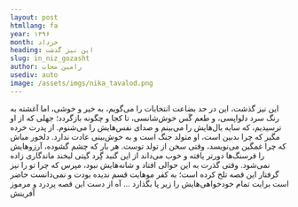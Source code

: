 ```yaml
---
layout: post
htmllang: fa
year: ۱۳۹۶
month: خرداد
heading: این نیز گذشت
slug: in_niz_gozasht
author: رامین مجاب
usediv: auto
image: /assets/imgs/nika_tavalod.png
---
```


این نیز گذشت، این در حد بضاعت انتخابات را می‌گویم، به خیر و خوشی، اما آغشته به رنگ سرد دلواپسی، و طعم گَس خوش‌شانسی، تا کجا و چگونه بازگردد؛ جهلی که از او ترسیدیم، که سایه بال‌هایش را می‌بینم و صدای نفس‌هایش را می‌شنوم. از پدرت خرده مگیر که چرا بدبین است، او متولد جنگ است و به خوش‌بینی عادت ندارد. دلخور مباش که چرا غمگین می‌نویسد، وقتی سخن از تولد توست. هر بار که چشم گشوده، آرزوهایش را فرسنگ‌ها دورتر یافته و خوب می‌داند از این گنبد گِرد گیتی لبخند ماندگاری زاده نمی‌شود. وقتی گذرت به این حوالی افتاد و شانه‌هایش نبود، مپرس که چرا تو را نیز گرفتار این قصه تلخ کرده‌ است؛ به کفر موهایت قسم ندیده بودت و نمی‌دانست حاضر است برایت تمام خودخواهی‌هایش را زیر پا بگذارد ... آه از دست این قصه پردرد و مرموز آفرینش
